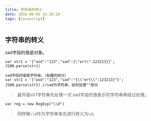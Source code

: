 ```yaml
---
title: 字符串的转义
date: 2016-06-05 15:28:29
tags: [javascript]
---
```

## 字符串的转义

sad字段的值是对象。
```
var str1 = '{"asd":"123","sad":{\"ert\":123213}}';
JSON.parse(str1)
```
```
sad字段的值是字符串。（有趣的部分）
var str2 = '{"asd":"123","sad":"{\\"ert\\":123213}"}';
JSON.parse(str2) //sad为字符串，如何处理""部分
```
> 最外层str1字符串先处理一次
> sad字段的值表示的字符串再经过处理。

```
var reg = new RegExp("\\d")
```

> 同样做```\\d```作为字符串来先进行转义为```\d```。